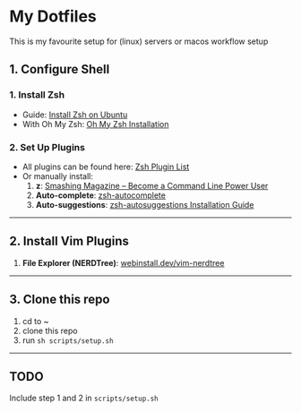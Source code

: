 # My Dotfiles

This is my favourite setup for (linux) servers or macos workflow setup

## 1. Configure Shell

### 1. Install Zsh
- Guide: [Install Zsh on Ubuntu](https://phoenixnap.com/kb/install-zsh-ubuntu)
- With Oh My Zsh: [Oh My Zsh Installation](https://ohmyz.sh/#install)

### 2. Set Up Plugins
- All plugins can be found here: [Zsh Plugin List](https://gist.github.com/azmarifdev/9c16c5a33e93aee05b35147fe7da1015)
- Or manually install:
  1. **z**: [Smashing Magazine – Become a Command Line Power User](https://www.smashingmagazine.com/2015/07/become-command-line-power-user-oh-my-zsh-z/#zsh-plugins)
  2. **Auto-complete**: [zsh-autocomplete](https://github.com/marlonrichert/zsh-autocomplete)
  3. **Auto-suggestions**: [zsh-autosuggestions Installation Guide](https://github.com/zsh-users/zsh-autosuggestions/blob/master/INSTALL.md)

---

## 2. Install Vim Plugins

1. **File Explorer (NERDTree)**: [webinstall.dev/vim-nerdtree](https://webinstall.dev/vim-nerdtree/)  

---

## 3. Clone this repo 
1. cd to ~
2. clone this repo
3. run `sh scripts/setup.sh`

---

## TODO
Include step  1 and 2 in `scripts/setup.sh`
